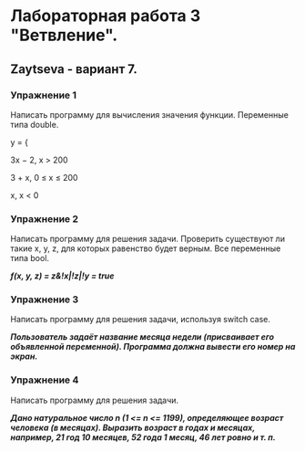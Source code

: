 # Лабораторная работа 3 "Ветвление".
## Zaytseva - вариант 7.

### Упражнение 1
Написать программу для вычисления значения функции. Переменные типа double.

y = {

3x − 2, x > 200

3 + x, 0 ≤ x ≤ 200

x, x < 0

### Упражнение 2
Написать программу для решения задачи. Проверить существуют ли такие x, y, z, для
которых равенство будет верным. Все переменные типа bool.

***f(x, y, z) = z&!x|!z|!y = true***

### Упражнение 3
Написать программу для решения задачи, используя switch case.

***Пользователь задаёт название месяца недели (присваивает его объявленной
переменной). Программа должна вывести его номер на экран.***

### Упражнение 4
Написать программу для решения задачи.

***Дано натуральное число n (1 <= n <= 1199), определяющее возраст человека (в
месяцах). Выразить возраст в годах и месяцах, например, 21 год 10 месяцев, 52 года 1
месяц, 46 лет ровно и т. п.***
